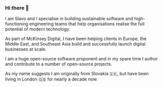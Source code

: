 ### Hi there 👋

I am Slavo and I specialise in building sustainable software and high-functioning engineering teams that help organisations realise the full potential of modern technology.

As part of McKinsey Digital, I have been helping clients in Europe, the Middle East, and Southeast Asia build and successfully launch digital businesses at scale.

I am a huge open-source software proponent and in my spare time I author and contribute to a number of open-source projects.

As my name suggests I am originally from Slovakia 🇸🇰, but have been living in London 🇬🇧 for nearly a decade now.
